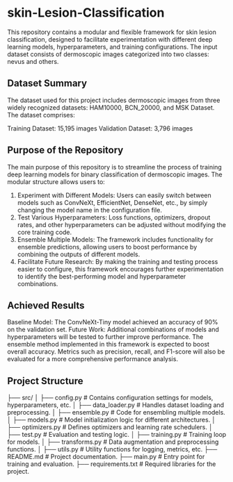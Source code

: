 # skin-Lesion-Classification
This repository contains a modular and flexible framework for skin lesion classification, designed to facilitate experimentation with different deep learning models, hyperparameters, and training configurations. The input dataset consists of dermoscopic images categorized into two classes: nevus and others.

## Dataset Summary
The dataset used for this project includes dermoscopic images from three widely recognized datasets: HAM10000, BCN_20000, and MSK Dataset. The dataset comprises:

Training Dataset: 15,195 images
Validation Dataset: 3,796 images
## Purpose of the Repository
The main purpose of this repository is to streamline the process of training deep learning models for binary classification of dermoscopic images. The modular structure allows users to:

1. Experiment with Different Models: Users can easily switch between models such as ConvNeXt, EfficientNet, DenseNet, etc., by simply changing the model name in the configuration file.
2. Test Various Hyperparameters: Loss functions, optimizers, dropout rates, and other hyperparameters can be adjusted without modifying the core training code.
3. Ensemble Multiple Models: The framework includes functionality for ensemble predictions, allowing users to boost performance by combining the outputs of different models.
4. Facilitate Future Research: By making the training and testing process easier to configure, this framework encourages further experimentation to identify the best-performing model and hyperparameter combinations.
## Achieved Results
Baseline Model: The ConvNeXt-Tiny model achieved an accuracy of 90% on the validation set.
Future Work:
Additional combinations of models and hyperparameters will be tested to further improve performance.
The ensemble method implemented in this framework is expected to boost overall accuracy.
Metrics such as precision, recall, and F1-score will also be evaluated for a more comprehensive performance analysis.

## Project Structure


├── src/
│   ├── config.py         # Contains configuration settings for models, hyperparameters, etc.
│   ├── data_loader.py    # Handles dataset loading and preprocessing.
│   ├── ensemble.py       # Code for ensembling multiple models.
│   ├── models.py         # Model initialization logic for different architectures.
│   ├── optimizers.py     # Defines optimizers and learning rate schedulers.
│   ├── test.py           # Evaluation and testing logic.
│   ├── training.py       # Training loop for models.
│   ├── transforms.py     # Data augmentation and preprocessing functions.
│   ├── utils.py          # Utility functions for logging, metrics, etc.
├── README.md             # Project documentation.
├── main.py               # Entry point for training and evaluation.
├── requirements.txt      # Required libraries for the project.
